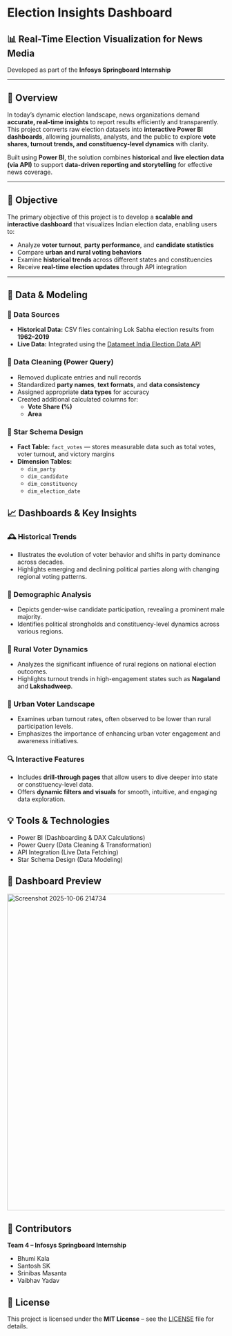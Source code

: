 # Election Insights Dashboard

## 📊 Real-Time Election Visualization for News Media
Developed as part of the **Infosys Springboard Internship**

---

## 🧭 Overview
In today’s dynamic election landscape, news organizations demand **accurate, real-time insights** to report results efficiently and transparently.  
This project converts raw election datasets into **interactive Power BI dashboards**, allowing journalists, analysts, and the public to explore **vote shares, turnout trends, and constituency-level dynamics** with clarity.

Built using **Power BI**, the solution combines **historical** and **live election data (via API)** to support **data-driven reporting and storytelling** for effective news coverage.

---

## 🎯 Objective
The primary objective of this project is to develop a **scalable and interactive dashboard** that visualizes Indian election data, enabling users to:

- Analyze **voter turnout**, **party performance**, and **candidate statistics**  
- Compare **urban and rural voting behaviors**  
- Examine **historical trends** across different states and constituencies  
- Receive **real-time election updates** through API integration  

---

## 🧩 Data & Modeling

### 🔹 Data Sources
- **Historical Data:** CSV files containing Lok Sabha election results from **1962–2019**  
- **Live Data:** Integrated using the [Datameet India Election Data API](https://raw.githubusercontent.com/datameet/india-election-data/refs/heads/master/assembly-elections/assembly.csv)


### 🔹 Data Cleaning (Power Query)
- Removed duplicate entries and null records  
- Standardized **party names**, **text formats**, and **data consistency**  
- Assigned appropriate **data types** for accuracy  
- Created additional calculated columns for:
  - **Vote Share (%)**  
  - **Area**  

### 🔹 Star Schema Design
- **Fact Table:** `fact_votes` — stores measurable data such as total votes, voter turnout, and victory margins  
- **Dimension Tables:**
  - `dim_party`  
  - `dim_candidate`  
  - `dim_constituency`  
  - `dim_election_date`  


## 📈 Dashboards & Key Insights

### 🕰️ Historical Trends  
- Illustrates the evolution of voter behavior and shifts in party dominance across decades.  
- Highlights emerging and declining political parties along with changing regional voting patterns.  

### 👥 Demographic Analysis  
- Depicts gender-wise candidate participation, revealing a prominent male majority.  
- Identifies political strongholds and constituency-level dynamics across various regions.  

### 🌾 Rural Voter Dynamics  
- Analyzes the significant influence of rural regions on national election outcomes.  
- Highlights turnout trends in high-engagement states such as **Nagaland** and **Lakshadweep**.  

### 🌆 Urban Voter Landscape  
- Examines urban turnout rates, often observed to be lower than rural participation levels.  
- Emphasizes the importance of enhancing urban voter engagement and awareness initiatives.  

### 🔍 Interactive Features  
- Includes **drill-through pages** that allow users to dive deeper into state or constituency-level data.  
- Offers **dynamic filters and visuals** for smooth, intuitive, and engaging data exploration.  


## 💡 Tools & Technologies
- Power BI (Dashboarding & DAX Calculations)
- Power Query (Data Cleaning & Transformation)
- API Integration (Live Data Fetching)
- Star Schema Design (Data Modeling)


## 📸 Dashboard Preview

<img width="1311" height="734" alt="Screenshot 2025-10-06 214734" src="https://github.com/user-attachments/assets/65a187cb-d744-415c-8a28-169e5bb9212f" />

## 👥 Contributors
**Team 4 – Infosys Springboard Internship**

- Bhumi Kala  
- Santosh SK  
- Srinibas Masanta  
- Vaibhav Yadav


## 📜 License
This project is licensed under the **MIT License** – see the [LICENSE](LICENSE) file for details.

